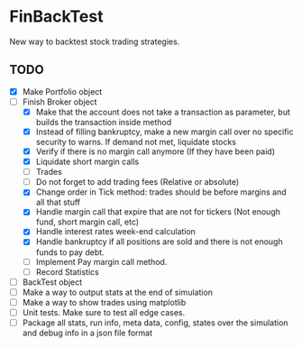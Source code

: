 # FinBackTest
New way to backtest stock trading strategies.

## TODO
- [X] Make Portfolio object
- [ ] Finish Broker object
  - [X] Make that the account does not take a transaction as parameter, but builds the transaction inside method
  - [X] Instead of filling bankruptcy, make a new margin call over no specific security to warns.  If demand not met, liquidate stocks
  - [X] Verify if there is no margin call anymore (If they have been paid)
  - [X] Liquidate short margin calls
  - [ ] Trades
  - [ ] Do not forget to add trading fees (Relative or absolute)
  - [X] Change order in Tick method: trades should be before margins and all that stuff
  - [X] Handle margin call that expire that are not for tickers (Not enough fund, short margin call, etc)
  - [X] Handle interest rates week-end calculation
  - [X] Handle bankruptcy if all positions are sold and there is not enough funds to pay debt. 
  - [ ] Implement Pay margin call method.
  - [ ] Record Statistics
- [ ] BackTest object
- [ ] Make a way to output stats at the end of simulation
- [ ] Make a way to show trades using matplotlib
- [ ] Unit tests.  Make sure to test all edge cases.
- [ ] Package all stats, run info, meta data, config, states over the simulation and debug info in a json file format